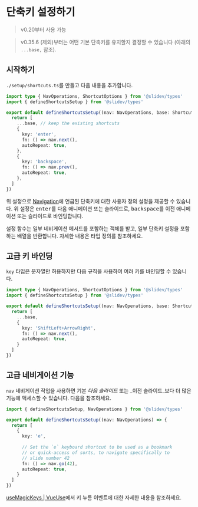 # 단축키 설정하기

> v0.20부터 사용 가능

> v0.35.6 (제외)부터는 어떤 기본 단축키를 유지할지 결정할 수 있습니다 (아래의 `...base,` 참조).

<Environment type="client" />

## 시작하기

`./setup/shortcuts.ts`를 만들고 다음 내용을 추가합니다.

```ts
import type { NavOperations, ShortcutOptions } from '@slidev/types'
import { defineShortcutsSetup } from '@slidev/types'

export default defineShortcutsSetup((nav: NavOperations, base: ShortcutOptions[]) => {
  return [
    ...base, // keep the existing shortcuts
    {
      key: 'enter',
      fn: () => nav.next(),
      autoRepeat: true,
    },
    {
      key: 'backspace',
      fn: () => nav.prev(),
      autoRepeat: true,
    },
  ]
})
```

위 설정으로 [Navigation](/guide/navigation#navigation-bar)에 언급된 단축키에 대한 사용자 정의 설정을 제공할 수 있습니다. 위 설정은 <kbd>enter</kbd>를 다음 애니메이션 또는 슬라이드로, <kbd>backspace</kbd>를 이전 애니메이션 또는 슬라이드로 바인딩합니다.

설정 함수는 일부 네비게이션 메서드를 포함하는 객체를 받고, 일부 단축키 설정을 포함하는 배열을 반환합니다. 자세한 내용은 타입 정의를 참조하세요.

## 고급 키 바인딩

`key` 타입은 문자열만 허용하지만 다음 규칙을 사용하여 여러 키를 바인딩할 수 있습니다.

```ts
import type { NavOperations, ShortcutOptions } from '@slidev/types'
import { defineShortcutsSetup } from '@slidev/types'

export default defineShortcutsSetup((nav: NavOperations, base: ShortcutOptions[]) => {
  return [
    ...base,
    {
      key: 'ShiftLeft+ArrowRight',
      fn: () => nav.next(),
      autoRepeat: true,
    }
  ]
})
```

## 고급 네비게이션 기능

`nav` 네비게이션 작업을 사용하면 기본 _다음 슬라이드_ 또는 _이전 슬라이드_보다 더 많은 기능에 액세스할 수 있습니다. 다음을 참조하세요.

```ts
import { defineShortcutsSetup, NavOperations } from '@slidev/types'

export default defineShortcutsSetup((nav: NavOperations) => {
  return [
    {
      key: 'e',
      
      // Set the `e` keyboard shortcut to be used as a bookmark
      // or quick-access of sorts, to navigate specifically to
      // slide number 42
      fn: () => nav.go(42),
      autoRepeat: true,
    }
  ]
})
```

[useMagicKeys | VueUse](https://vueuse.org/core/useMagicKeys/)에서 키 누름 이벤트에 대한 자세한 내용을 참조하세요.

